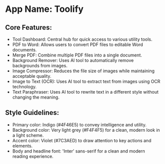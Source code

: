 # **App Name**: Toolify

## Core Features:

- Tool Dashboard: Central hub for quick access to various utility tools.
- PDF to Word: Allows users to convert PDF files to editable Word documents.
- Merge PDF: Combine multiple PDF files into a single document.
- Background Remover: Uses AI tool to automatically remove backgrounds from images.
- Image Compressor: Reduces the file size of images while maintaining acceptable quality.
- Image to Text (OCR): Uses AI tool to extract text from images using OCR technology.
- Text Paraphraser: Uses AI tool to rewrite text in a different style without changing the meaning.

## Style Guidelines:

- Primary color: Indigo (#4F46E5) to convey intelligence and utility.
- Background color: Very light grey (#F4F4F5) for a clean, modern look in a light scheme.
- Accent color: Violet (#7C3AED) to draw attention to key actions and elements.
- Body and headline font: 'Inter' sans-serif for a clean and modern reading experience.